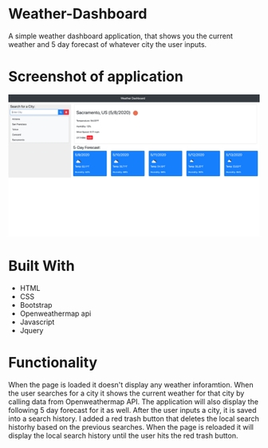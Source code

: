 # Weather-Dashboard

A simple weather dashboard application, that shows you the current weather and 5 day forecast of whatever city the user inputs.

# Screenshot of application

<img src="assets/images/weatherapplication.png">


# Built With

* HTML
* CSS
* Bootstrap
* Openweathermap api
* Javascript
* Jquery

# Functionality

When the page is loaded it doesn't display any weather inforamtion. When the user searches for a city it shows the current weather for that city by calling data from Openweathermap API. The application will also display the following 5 day forecast for it as well. After the user inputs a city, it is saved into a search history. I added a red trash button that deletes the local search historhy based on the previous searches. When the page is reloaded it will display the local search history until the user hits the red trash button. 


